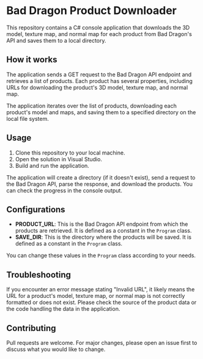 # Bad Dragon Product Downloader

This repository contains a C# console application that downloads the 3D model, texture map, and normal map for each product from Bad Dragon's API and saves them to a local directory.

## How it works

The application sends a GET request to the Bad Dragon API endpoint and retrieves a list of products. Each product has several properties, including URLs for downloading the product's 3D model, texture map, and normal map.

The application iterates over the list of products, downloading each product's model and maps, and saving them to a specified directory on the local file system.

## Usage

1. Clone this repository to your local machine.
2. Open the solution in Visual Studio.
3. Build and run the application.

The application will create a directory (if it doesn't exist), send a request to the Bad Dragon API, parse the response, and download the products. You can check the progress in the console output.

## Configurations

- **PRODUCT_URL**: This is the Bad Dragon API endpoint from which the products are retrieved. It is defined as a constant in the `Program` class.
- **SAVE_DIR**: This is the directory where the products will be saved. It is defined as a constant in the `Program` class.

You can change these values in the `Program` class according to your needs.

## Troubleshooting

If you encounter an error message stating "Invalid URL", it likely means the URL for a product's model, texture map, or normal map is not correctly formatted or does not exist. Please check the source of the product data or the code handling the data in the application.

## Contributing

Pull requests are welcome. For major changes, please open an issue first to discuss what you would like to change.
